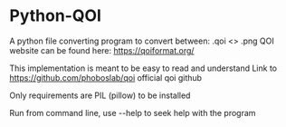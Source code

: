 # Python-QOI

A python file converting program to convert between: .qoi <> .png
QOI website can be found here: https://qoiformat.org/

This implementation is meant to be easy to read and understand
Link to https://github.com/phoboslab/qoi official qoi github

Only requirements are PIL (pillow) to be installed

Run from command line, use --help to seek help with the program
